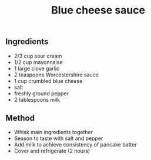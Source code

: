 ﻿---
backlinks:
- title: Recipes
  url: /sense/Recipes/recipes.html
title: Blue cheese sauce
---
## Ingredients

- 2/3 cup sour cream
- 1/2 cup mayonnaise
- 1 large clove garlic
- 2 teaspoons Worcestershire sauce
- 1 cup crumbled blue cheese
- salt
- freshly ground pepper
- 2 tablespoons milk

## Method

- Whisk main ingredients together
- Season to taste with salt and pepper
- Add milk to achieve consistency of pancake batter
- Cover and refrigerate (2 hours)